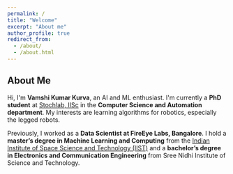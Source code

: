 ```yaml
---
permalink: /
title: "Welcome"
excerpt: "About me"
author_profile: true
redirect_from: 
  - /about/
  - /about.html
---
```



## About Me  

Hi, I'm **Vamshi Kumar Kurva**, an AI and ML enthusiast. I'm currently a **PhD student** at [Stochlab, IISc](https://stochlab.com/) in the **Computer Science and Automation department**. My interests are learning algorithms for robotics, especially the legged robots.

Previously, I worked as a **Data Scientist at FireEye Labs, Bangalore**. I hold a **master’s degree in Machine Learning and Computing** from the [Indian Institute of Space Science and Technology (IIST)](https://www.iist.ac.in/) and a **bachelor’s degree in Electronics and Communication Engineering** from Sree Nidhi Institute of Science and Technology.  

 
